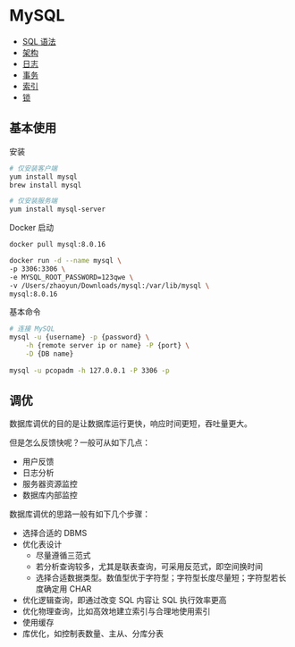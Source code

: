 # MySQL

* [SQL 语法](sql.md)
* [架构](architecture.md)
* [日志](log.md)
* [事务](transaction.md)
* [索引](indexing.md)
* [锁](lock.md)

## 基本使用

安装

```bash
# 仅安装客户端
yum install mysql
brew install mysql

# 仅安装服务端
yum install mysql-server
```

Docker 启动

```bash
docker pull mysql:8.0.16

docker run -d --name mysql \
-p 3306:3306 \
-e MYSQL_ROOT_PASSWORD=123qwe \
-v /Users/zhaoyun/Downloads/mysql:/var/lib/mysql \
mysql:8.0.16
```

基本命令

```bash
# 连接 MySQL
mysql -u {username} -p {password} \
    -h {remote server ip or name} -P {port} \
    -D {DB name}
    
mysql -u pcopadm -h 127.0.0.1 -P 3306 -p
```

## 调优

数据库调优的目的是让数据库运行更快，响应时间更短，吞吐量更大。

但是怎么反馈快呢？一般可从如下几点：

* 用户反馈
* 日志分析
* 服务器资源监控
* 数据库内部监控

数据库调优的思路一般有如下几个步骤：

* 选择合适的 DBMS
* 优化表设计
  * 尽量遵循三范式
  * 若分析查询较多，尤其是联表查询，可采用反范式，即空间换时间
  * 选择合适数据类型。数值型优于字符型；字符型长度尽量短；字符型若长度确定用 CHAR
* 优化逻辑查询，即通过改变 SQL 内容让 SQL 执行效率更高
* 优化物理查询，比如高效地建立索引与合理地使用索引
* 使用缓存
* 库优化，如控制表数量、主从、分库分表

